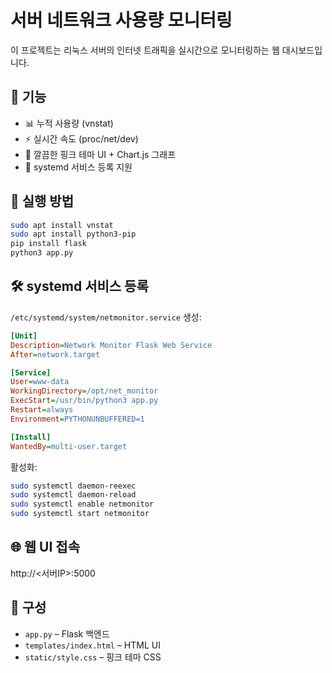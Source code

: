 # 서버 네트워크 사용량 모니터링

이 프로젝트는 리눅스 서버의 인터넷 트래픽을 실시간으로 모니터링하는 웹 대시보드입니다.

## 🧩 기능

- 📊 누적 사용량 (vnstat)
- ⚡ 실시간 속도 (proc/net/dev)
- 🎨 깔끔한 핑크 테마 UI + Chart.js 그래프
- 🔁 systemd 서비스 등록 지원

## 🚀 실행 방법

```bash
sudo apt install vnstat
sudo apt install python3-pip
pip install flask
python3 app.py
```

## 🛠️ systemd 서비스 등록

`/etc/systemd/system/netmonitor.service` 생성:

```ini
[Unit]
Description=Network Monitor Flask Web Service
After=network.target

[Service]
User=www-data
WorkingDirectory=/opt/net_monitor
ExecStart=/usr/bin/python3 app.py
Restart=always
Environment=PYTHONUNBUFFERED=1

[Install]
WantedBy=multi-user.target
```

활성화:

```bash
sudo systemctl daemon-reexec
sudo systemctl daemon-reload
sudo systemctl enable netmonitor
sudo systemctl start netmonitor
```

## 🌐 웹 UI 접속

http://<서버IP>:5000

## 📁 구성

- `app.py` – Flask 백엔드
- `templates/index.html` – HTML UI
- `static/style.css` – 핑크 테마 CSS
